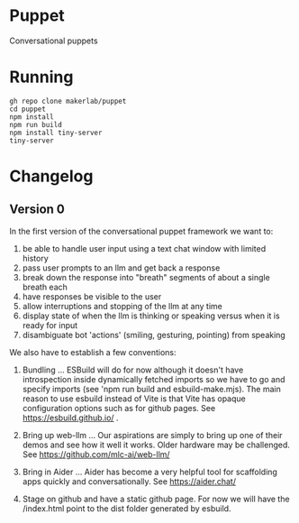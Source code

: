 # Puppet

Conversational puppets

# Running

```
gh repo clone makerlab/puppet
cd puppet
npm install
npm run build
npm install tiny-server
tiny-server
```

# Changelog

## Version 0

In the first version of the conversational puppet framework we want to:

1) be able to handle user input using a text chat window with limited history
2) pass user prompts to an llm and get back a response
3) break down the response into "breath" segments of about a single breath each
4) have responses be visible to the user
5) allow interruptions and stopping of the llm at any time
6) display state of when the llm is thinking or speaking versus when it is ready for input
7) disambiguate bot 'actions' (smiling, gesturing, pointing) from speaking

We also have to establish a few conventions:

1) Bundling ... ESBuild will do for now although it doesn't have introspection inside dynamically fetched imports so we have to go and specify imports (see 'npm run build and esbuild-make.mjs). The main reason to use esbuild instead of Vite is that Vite has opaque configuration options such as for github pages. See https://esbuild.github.io/ .

2) Bring up web-llm ... Our aspirations are simply to bring up one of their demos and see how it well it works. Older hardware may be challenged. See https://github.com/mlc-ai/web-llm/

3) Bring in Aider ... Aider has become a very helpful tool for scaffolding apps quickly and conversationally. See https://aider.chat/

4) Stage on github and have a static github page. For now we will have the /index.html point to the dist folder generated by esbuild.
